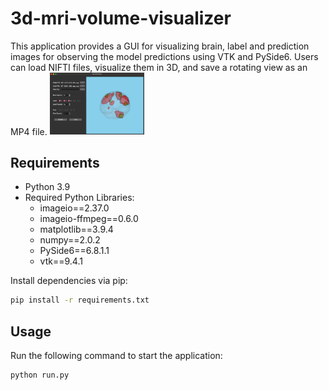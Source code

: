 # 3d-mri-volume-visualizer
This application provides a GUI for visualizing brain, label and prediction images for observing the model predictions using VTK and PySide6. Users can load NIFTI files, visualize them in 3D, and save a rotating view as an MP4 file.
<img src="https://github.com/rightpunchChen/3d-mri-volume-visualizer/blob/main/demo.png" width="30%">
## Requirements
- Python 3.9
- Required Python Libraries:
  - imageio==2.37.0
  - imageio-ffmpeg==0.6.0
  - matplotlib==3.9.4
  - numpy==2.0.2
  - PySide6==6.8.1.1
  - vtk==9.4.1

Install dependencies via pip:
```bash
pip install -r requirements.txt
```
## Usage
Run the following command to start the application:

```bash
python run.py
```

